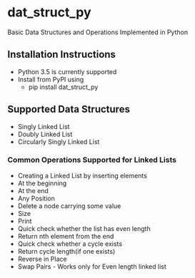 # dat_struct_py
Basic Data Structures and Operations Implemented in Python
## Installation Instructions
- Python 3.5 is currently supported
- Install from PyPI using
   - pip install dat_struct_py

## Supported Data Structures
 - Singly Linked List
 - Doubly Linked List
 - Circularly Singly Linked List  

### Common Operations Supported for Linked Lists
  - Creating a Linked List by inserting elements
  - At the beginning
  - At the end
  - Any Position
  - Delete a node carrying some value
  - Size
  - Print
  - Quick check whether the list has even length
  - Return nth element from the end
  - Quick check whether a cycle exists
  - Return cycle length(if one exists)
  - Reverse in Place
  - Swap Pairs - Works only for Even length linked list
